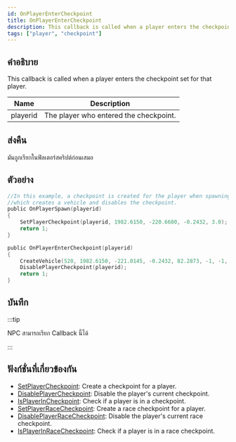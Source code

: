 ```yaml
---
id: OnPlayerEnterCheckpoint
title: OnPlayerEnterCheckpoint
description: This callback is called when a player enters the checkpoint set for that player.
tags: ["player", "checkpoint"]
---
```


## คำอธิบาย

This callback is called when a player enters the checkpoint set for that player.

| Name     | Description                            |
| -------- | -------------------------------------- |
| playerid | The player who entered the checkpoint. |

## ส่งคืน

มันถูกเรียกในฟิลเตอร์สคริปต์ก่อนเสมอ

## ตัวอย่าง

```c
//In this example, a checkpoint is created for the player when spawning,
//which creates a vehicle and disables the checkpoint.
public OnPlayerSpawn(playerid)
{
    SetPlayerCheckpoint(playerid, 1982.6150, -220.6680, -0.2432, 3.0);
    return 1;
}

public OnPlayerEnterCheckpoint(playerid)
{
    CreateVehicle(520, 1982.6150, -221.0145, -0.2432, 82.2873, -1, -1, 60000);
    DisablePlayerCheckpoint(playerid);
    return 1;
}
```

## บันทึก

:::tip

NPC สามารถเรียก Callback นี้ได้

:::

## ฟังก์ชั่นที่เกี่ยวข้องกัน

- [SetPlayerCheckpoint](../../scripting/functions/SetPlayerCheckpoint.md): Create a checkpoint for a player.
- [DisablePlayerCheckpoint](../../scripting/functions/DisablePlayerCheckpoint.md): Disable the player's current checkpoint.
- [IsPlayerInCheckpoint](../../scripting/functions/IsPlayerInRaceCheckpoint.md): Check if a player is in a checkpoint.
- [SetPlayerRaceCheckpoint](../../scripting/functions/SetPlayerRaceCheckpoint.md): Create a race checkpoint for a player.
- [DisablePlayerRaceCheckpoint](../../scripting/functions/DisablePlayerRaceCheckpoint.md): Disable the player's current race checkpoint.
- [IsPlayerInRaceCheckpoint](../../scripting/functions/IsPlayerInRaceCheckpoint.md): Check if a player is in a race checkpoint.
